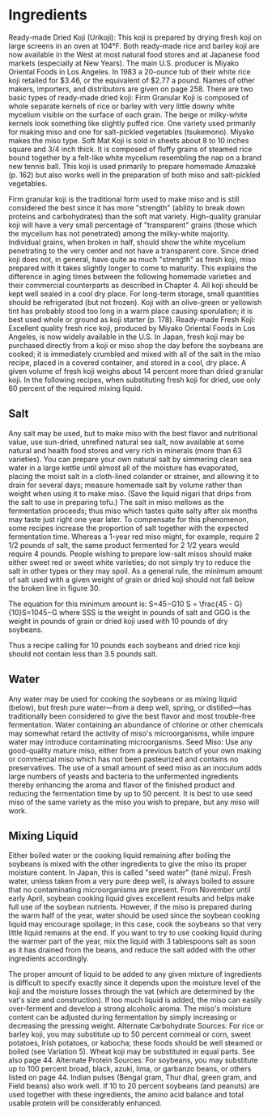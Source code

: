 # Ingredients


Ready-made Dried Koji (Urikoji): This koji is prepared by drying fresh koji on large screens in an oven at 104°F. Both ready-made rice and barley koji are now available in the West at most natural food stores and at Japanese food markets (especially at New Years). The main U.S. producer is Miyako Oriental Foods in Los Angeles. In 1983 a 20-ounce tub of their white rice koji retailed for $3.46, or the equivalent of $2.77 a pound. Names of other makers, importers, and distributors are given on page 258. There are two basic types of ready-made dried koji:
Firm Granular Koji is composed of whole separate kernels of rice or barley with very little downy white mycelium visible on the surface of each grain. The beige or milky-white kernels look something like slightly puffed rice. One variety used primarily for making miso and one for salt-pickled vegetables (tsukemono). Miyako makes the miso type.
Soft Mat Koji is sold in sheets about 8 to 10 inches square and 3/4 inch thick. It is composed of fluffy grains of steamed rice bound together by a felt-like white mycelium resembling the nap on a brand new tennis ball. This koji is used primarily to prepare homemade Amazaké (p. 162) but also works well in the preparation of both miso and salt-pickled vegetables.

Firm granular koji is the traditional form used to make miso and is still considered the best since it has more "strength" (ability to break down proteins and carbohydrates) than the soft mat variety. High-quality granular koji will have a very small percentage of "transparent" grains (those which the mycelium has not penetrated) among the milky-white majority. Individual grains, when broken in half, should show the white mycelium penetrating to the very center and not have a transparent core.
Since dried koji does not, in general, have quite as much "strength" as fresh koji, miso prepared with it takes slightly longer to come to maturity. This explains the difference in aging times between the following homemade varieties and their commercial counterparts as described in Chapter 4.
All koji should be kept well sealed in a cool dry place. For long-term storage, small quantities should be refrigerated (but not frozen). Koji with an olive-green or yellowish tint has probably stood too long in a warm place causing sporulation; it is best used whole or ground as koji starter (p. 178).
Ready-made Fresh Koji: Excellent quality fresh rice koji, produced by Miyako Oriental Foods in Los Angeles, is now widely available in the U.S. In Japan, fresh koji may be purchased directly from a koji or miso shop the day before the soybeans are cooked; it is immediately crumbled and mixed with all of the salt in the miso recipe, placed in a covered container, and stored in a cool, dry place. A given volume of fresh koji weighs about 14 percent more than dried granular koji. In the following recipes, when substituting fresh koji for dried, use only 60 percent of the required mixing liquid.

## Salt

Any salt may be used, but to make miso with the best flavor and nutritional value, use sun-dried, unrefined natural sea salt, now available at some natural and health food stores and very rich in minerals (more than 63 varieties). You can prepare your own natural salt by simmering clean sea water in a large kettle until almost all of the moisture has evaporated, placing the moist salt in a cloth-lined colander or strainer, and allowing it to drain for several days; measure homemade salt by volume rather than weight when using it to make miso. (Save the liquid nigari that drips from the salt to use in preparing tofu.)
The salt in miso mellows as the fermentation proceeds; thus miso which tastes quite salty after six months may taste just right one year later. To compensate for this phenomenon, some recipes increase the proportion of salt together with the expected fermentation time. Whereas a 1-year red miso might, for example, require 2 1/2 pounds of salt, the same product fermented for 2 1/2 years would require 4 pounds.
People wishing to prepare low-salt misos should make either sweet red or sweet white varieties; do not simply try to reduce the salt in other types or they may spoil. As a general rule, the minimum amount of salt used with a given weight of grain or dried koji should not fall below the broken line in figure 30. 

The equation for this minimum amount is:
S=45−G10 S = \frac{45 - G}{10}S=1045−G​
where SSS is the weight in pounds of salt and GGG is the weight in pounds of grain or dried koji used with 10 pounds of dry soybeans. 

Thus a recipe calling for 10 pounds each soybeans and dried rice koji should not contain less than 3.5 pounds salt.

## Water

Any water may be used for cooking the soybeans or as mixing liquid (below), but fresh pure water—from a deep well, spring, or distilled—has traditionally been considered to give the best flavor and most trouble-free fermentation. Water containing an abundance of chlorine or other chemicals may somewhat retard the activity of miso's microorganisms, while impure water may introduce contaminating microorganisms.
Seed Miso: Use any good-quality mature miso, either from a previous batch of your own making or commercial miso which has not been pasteurized and contains no preservatives. The use of a small amount of seed miso as an inoculum adds large numbers of yeasts and bacteria to the unfermented ingredients thereby enhancing the aroma and flavor of the finished product and reducing the fermentation time by up to 50 percent. It is best to use seed miso of the same variety as the miso you wish to prepare, but any miso will work.

## Mixing Liquid 

Either boiled water or the cooking liquid remaining after boiling the soybeans is mixed with the other ingredients to give the miso its proper moisture content. In Japan, this is called "seed water" (tané mizu). Fresh water, unless taken from a very pure deep well, is always boiled to assure that no contaminating microorganisms are present. From November until early April, soybean cooking liquid gives excellent results and helps make full use of the soybean nutrients. However, if the miso is prepared during the warm half of the year, water should be used since the soybean cooking liquid may encourage spoilage; in this case, cook the soybeans so that very little liquid remains at the end. If you want to try to use cooking liquid during the warmer part of the year, mix the liquid with 3 tablespoons salt as soon as it has drained from the beans, and reduce the salt added with the other ingredients accordingly.

The proper amount of liquid to be added to any given mixture of ingredients is difficult to specify exactly since it depends upon the moisture level of the koji and the moisture losses through the vat (which are determined by the vat's size and construction). If too much liquid is added, the miso can easily over-ferment and develop a strong alcoholic aroma. The miso's moisture content can be adjusted during fermentation by simply increasing or decreasing the pressing weight.
Alternate Carbohydrate Sources: For rice or barley koji, you may substitute up to 50 percent cornmeal or corn, sweet potatoes, Irish potatoes, or kabocha; these foods should be well steamed or boiled (see Variation 5). Wheat koji may be substituted in equal parts. See also page 44.
Alternate Protein Sources: For soybeans, you may substitute up to 100 percent broad, black, azuki, lima, or garbanzo beans, or others listed on page 44. Indian pulses (Bengal gram, Thur dhal, green gram, and Field beans) also work well. If 10 to 20 percent soybeans (and peanuts) are used together with these ingredients, the amino acid balance and total usable protein will be considerably enhanced.
